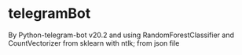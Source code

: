 # telegramBot
By Python-telegram-bot v20.2 and using RandomForestClassifier and CountVectorizer from sklearn with ntlk; from json file
